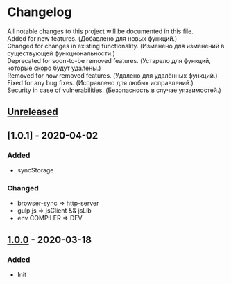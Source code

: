 # Changelog

All notable changes to this project will be documented in this file.  
Added for new features. (Добавлено для новых функций.)  
Changed for changes in existing functionality. (Изменено для изменений в существующей функциональности.)  
Deprecated for soon-to-be removed features. (Устарело для функций, которые скоро будут удалены.)  
Removed for now removed features. (Удалено для удалённых функций.)  
Fixed for any bug fixes. (Исправлено для любых исправлений.)  
Security in case of vulnerabilities. (Безопасность в случае уязвимостей.)

## [Unreleased]

## [1.0.1] - 2020-04-02
### Added
* syncStorage
### Changed
* browser-sync => http-server
* gulp js => jsClient && jsLib
* env COMPILER => DEV

## [1.0.0] - 2020-03-18
### Added
* Init

[Unreleased]: ../../compare/v1.0.0...HEAD
[1.0.0]: ../../releases/tag/v1.0.0
